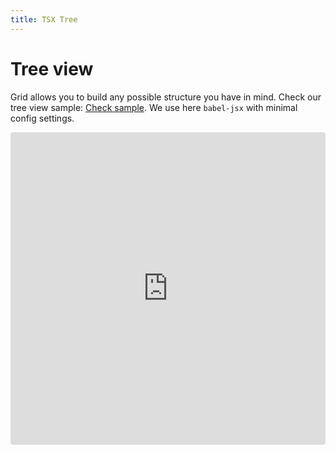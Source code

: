 ```yaml
---
title: TSX Tree
---
```


# Tree view

Grid allows you to build any possible structure you have in mind. Check our tree view sample:
[Check sample](https://codesandbox.io/s/revo-grid-vanilla-tree-jsx-vyqs3).
We use here `babel-jsx` with minimal config settings.

<ClientOnly>
<iframe src="https://codesandbox.io/embed/cq5q7z?view=editor+%2B+preview&module=%2Fsrc%2Findex.js"
     style="width:100%; height: 500px; border:0; border-radius: 4px; overflow:hidden;"
     title="RevoGrid - JSX Tree"
     allow="accelerometer; ambient-light-sensor; camera; encrypted-media; geolocation; gyroscope; hid; microphone; midi; payment; usb; vr; xr-spatial-tracking"
     sandbox="allow-forms allow-modals allow-popups allow-presentation allow-same-origin allow-scripts"
   ></iframe>
</ClientOnly>
